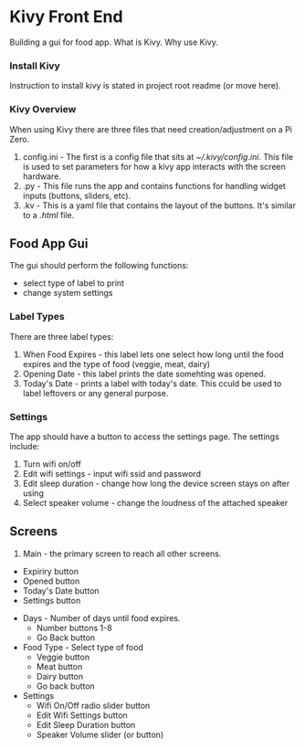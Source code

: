 # Kivy Front End

Building a gui for food app.  What is Kivy. Why use Kivy. 

### Install Kivy 
Instruction to install kivy is stated in project root readme (or move here).  

### Kivy Overview

When using Kivy there are three files that need creation/adjustment on a Pi Zero.  
1. config.ini - The first is a config file that sits at _~/.kivy/config.ini_.  This file is used to set parameters for how a kivy app interacts with the screen hardware.   
2. <app>.py - This file runs the app and contains functions for handling widget inputs (buttons, sliders, etc).  
3. <my>.kv - This is a yaml file that contains the layout of the buttons. It's similar to a _.html_ file.  


## Food App Gui
The gui should perform the following functions: 
- select type of label to print 
- change system settings

### Label Types
There are three label types:  
1. When Food Expires - this label lets one select how long until the food expires and the type of food (veggie, meat, dairy)  
2. Opening Date - this label prints the date somehting was opened.  
3. Today's Date - prints a label with today's date. This cculd be used to label leftovers or any general purpose.  


### Settings  
The app should have a button to access the settings page.  The settings include:  
1. Turn wifi on/off
2. Edit wifi settings - input wifi ssid and password  
3. Edit sleep duration - change how long the device screen stays on after using  
4. Select speaker volume - change the loudness of the attached speaker  


## Screens  
1. Main - the primary screen to reach all other screens.  
  * Expiriry button
  * Opened button  
  * Today's Date button
  * Settings button     
- Days - Number of days until food expires.
  * Number buttons 1-8
  * Go Back button  
- Food Type - Select type of food  
  * Veggie button
  * Meat button  
  * Dairy button  
  * Go back button    
- Settings 
  * Wifi On/Off radio slider button 
  * Edit Wifi Settings button  
  * Edit Sleep Duration button 
  * Speaker Volume slider (or button)   
